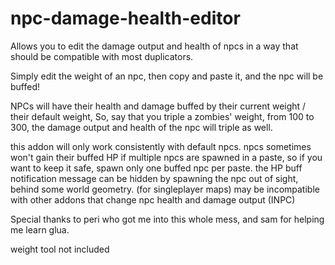 # npc-damage-health-editor

Allows you to edit the damage output and health of npcs in a way that should be compatible with most duplicators.

Simply edit the weight of an npc, then copy and paste it, and the npc will be buffed!

NPCs will have their health and damage buffed by their current weight / their default weight,
So, say that you triple a zombies' weight, from 100 to 300, the damage output and health of the npc will triple as well.

this addon will only work consistently with default npcs.
npcs sometimes won't gain their buffed HP if multiple npcs are spawned in a paste, so if you want to keep it safe, spawn only one buffed npc per paste.
the HP buff notification message can be hidden by spawning the npc out of sight, behind some world geometry. (for singleplayer maps)
may be incompatible with other addons that change npc health and damage output (INPC)


Special thanks to peri who got me into this whole mess, and sam for helping me learn glua.

weight tool not included
